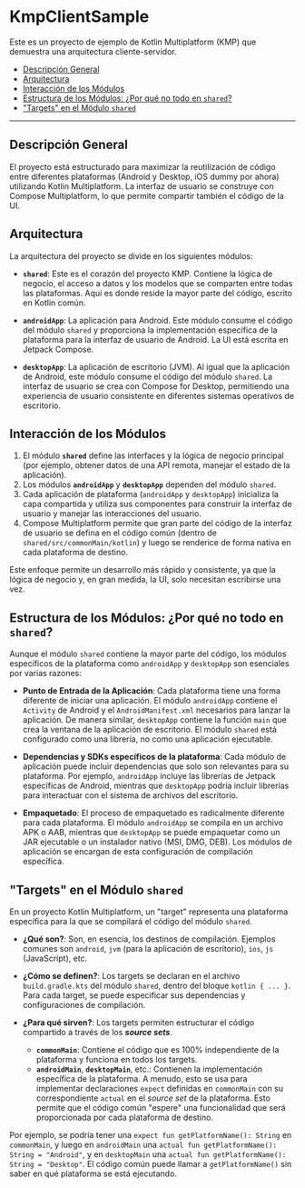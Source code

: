 <h1>KmpClientSample</h1>

Este es un proyecto de ejemplo de Kotlin Multiplatform (KMP) que demuestra una arquitectura cliente-servidor.

<!-- TOC -->
  * [Descripción General](#descripción-general)
  * [Arquitectura](#arquitectura)
  * [Interacción de los Módulos](#interacción-de-los-módulos)
  * [Estructura de los Módulos: ¿Por qué no todo en `shared`?](#estructura-de-los-módulos-por-qué-no-todo-en-shared)
  * ["Targets" en el Módulo `shared`](#targets-en-el-módulo-shared)
<!-- TOC -->

---


## Descripción General

El proyecto está estructurado para maximizar la reutilización de código entre diferentes plataformas (Android y Desktop, iOS dummy por ahora) utilizando Kotlin Multiplatform. La interfaz de usuario se construye con Compose Multiplatform, lo que permite compartir también el código de la UI.

## Arquitectura

La arquitectura del proyecto se divide en los siguientes módulos:

-   **`shared`**: Este es el corazón del proyecto KMP. Contiene la lógica de negocio, el acceso a datos y los modelos que se comparten entre todas las plataformas. Aquí es donde reside la mayor parte del código, escrito en Kotlin común.

-   **`androidApp`**: La aplicación para Android. Este módulo consume el código del módulo `shared` y proporciona la implementación específica de la plataforma para la interfaz de usuario de Android. La UI está escrita en Jetpack Compose.

-   **`desktopApp`**: La aplicación de escritorio (JVM). Al igual que la aplicación de Android, este módulo consume el código del módulo `shared`. La interfaz de usuario se crea con Compose for Desktop, permitiendo una experiencia de usuario consistente en diferentes sistemas operativos de escritorio.

## Interacción de los Módulos

1.  El módulo **`shared`** define las interfaces y la lógica de negocio principal (por ejemplo, obtener datos de una API remota, manejar el estado de la aplicación).
2.  Los módulos **`androidApp`** y **`desktopApp`** dependen del módulo `shared`.
3.  Cada aplicación de plataforma (`androidApp` y `desktopApp`) inicializa la capa compartida y utiliza sus componentes para construir la interfaz de usuario y manejar las interacciones del usuario.
4.  Compose Multiplatform permite que gran parte del código de la interfaz de usuario se defina en el código común (dentro de `shared/src/commonMain/kotlin`) y luego se renderice de forma nativa en cada plataforma de destino.

Este enfoque permite un desarrollo más rápido y consistente, ya que la lógica de negocio y, en gran medida, la UI, solo necesitan escribirse una vez.

## Estructura de los Módulos: ¿Por qué no todo en `shared`?

Aunque el módulo `shared` contiene la mayor parte del código, los módulos específicos de la plataforma como `androidApp` y `desktopApp` son esenciales por varias razones:

-   **Punto de Entrada de la Aplicación**: Cada plataforma tiene una forma diferente de iniciar una aplicación. El módulo `androidApp` contiene el `Activity` de Android y el `AndroidManifest.xml` necesarios para lanzar la aplicación. De manera similar, `desktopApp` contiene la función `main` que crea la ventana de la aplicación de escritorio. El módulo `shared` está configurado como una librería, no como una aplicación ejecutable.

-   **Dependencias y SDKs específicos de la plataforma**: Cada módulo de aplicación puede incluir dependencias que solo son relevantes para su plataforma. Por ejemplo, `androidApp` incluye las librerías de Jetpack específicas de Android, mientras que `desktopApp` podría incluir librerías para interactuar con el sistema de archivos del escritorio.

-   **Empaquetado**: El proceso de empaquetado es radicalmente diferente para cada plataforma. El módulo `androidApp` se compila en un archivo APK o AAB, mientras que `desktopApp` se puede empaquetar como un JAR ejecutable o un instalador nativo (MSI, DMG, DEB). Los módulos de aplicación se encargan de esta configuración de compilación específica.

## "Targets" en el Módulo `shared`

En un proyecto Kotlin Multiplatform, un "target" representa una plataforma específica para la que se compilará el código del módulo `shared`.

-   **¿Qué son?**: Son, en esencia, los destinos de compilación. Ejemplos comunes son `android`, `jvm` (para la aplicación de escritorio), `ios`, `js` (JavaScript), etc.

-   **¿Cómo se definen?**: Los targets se declaran en el archivo `build.gradle.kts` del módulo `shared`, dentro del bloque `kotlin { ... }`. Para cada target, se puede especificar sus dependencias y configuraciones de compilación.

-   **¿Para qué sirven?**: Los targets permiten estructurar el código compartido a través de los ***source sets***.
    -   **`commonMain`**: Contiene el código que es 100% independiente de la plataforma y funciona en todos los targets.
    -   **`androidMain`**, **`desktopMain`**, etc.: Contienen la implementación específica de la plataforma. A menudo, esto se usa para implementar declaraciones `expect` definidas en `commonMain` con su correspondiente `actual` en el _source set_ de la plataforma. Esto permite que el código común "espere" una funcionalidad que será proporcionada por cada plataforma de destino.

Por ejemplo, se podría tener una `expect fun getPlatformName(): String` en `commonMain`, y luego en `androidMain` una `actual fun getPlatformName(): String = "Android"`, y en `desktopMain` una `actual fun getPlatformName(): String = "Desktop"`. El código común puede llamar a `getPlatformName()` sin saber en qué plataforma se está ejecutando.

